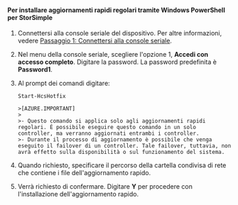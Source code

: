 <!--author=SharS last changed: 9/17/15-->

#### Per installare aggiornamenti rapidi regolari tramite Windows PowerShell per StorSimple
1. Connettersi alla console seriale del dispositivo. Per altre informazioni, vedere [Passaggio 1: Connettersi alla console seriale](../articles/storsimple/storsimple-update-device.md#step1).
2. Nel menu della console seriale, scegliere l'opzione 1, **Accedi con accesso completo**. Digitare la password. La password predefinita è **Password1**.
3. Al prompt dei comandi digitare:
   
    `Start-HcsHotfix`
   
       >[AZURE.IMPORTANT]
       >
       >- Questo comando si applica solo agli aggiornamenti rapidi regolari. È possibile eseguire questo comando in un solo controller, ma verranno aggiornati entrambi i controller.
       >- Durante il processo di aggiornamento è possibile che venga eseguito il failover di un controller. Tale failover, tuttavia, non avrà effetto sulla disponibilità o sul funzionamento del sistema.
4. Quando richiesto, specificare il percorso della cartella condivisa di rete che contiene i file dell'aggiornamento rapido.
5. Verrà richiesto di confermare. Digitare **Y** per procedere con l'installazione dell'aggiornamento rapido.

<!---HONumber=Oct15_HO3-->
